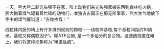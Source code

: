一天，熊大熊二趁光头强不在家，叫上动物们来光头强家搬东西到森林吃火锅。
熊大搬着煤气罐看着忙碌的动物们，唯独吉吉国王在那无所事事，熊大生气地放下手中的煤气罐叫道：“吉你抬煤！”

线粒体内膜的嵴上有许多排列规则的颗粒——线粒体基粒,每个基粒间距约10纳米。基粒又称偶联因子1，即ATP合酶, 是一个多组分的复合物。这些酶隐匿在嵴上，我们将这种现象称为“嵴匿肽酶”。
